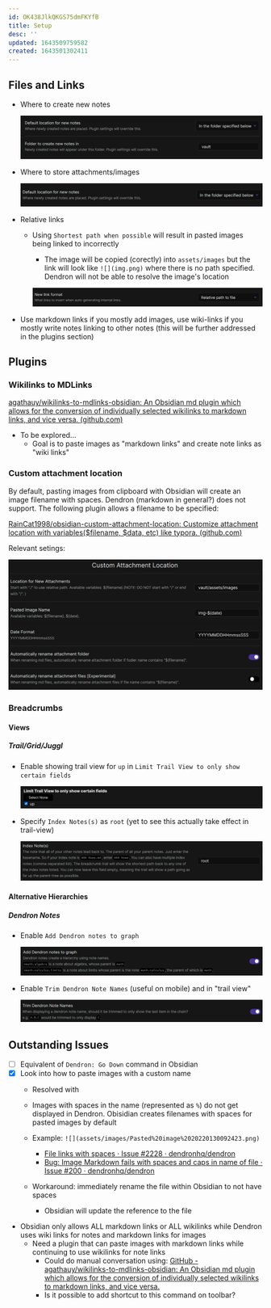 ```yaml
---
id: OK438JlkQKGS75dmFKYfB
title: Setup
desc: ''
updated: 1643509759582
created: 1643501302411
---
```


## Files and Links

- Where to create new notes

  ![](assets/images/20220130092308.png)

- Where to store attachments/images

  ![](assets/images/20220130092423.png)

- Relative links
  - Using `Shortest path when possible` will result in pasted images being linked to incorrectly
    - The image will be copied (corectly) into `assets/images` but the link will look like `![](img.png)` where there is no path specified. Dendron will not be able to resolve the image's location

    ![](assets/images/20220130092446.png)

- Use markdown links if you mostly add images, use wiki-links if you mostly write notes linking to other notes (this will be further addressed in the plugins section)


## Plugins

### Wikilinks to MDLinks

[agathauy/wikilinks-to-mdlinks-obsidian: An Obsidian md plugin which allows for the conversion of individually selected wikilinks to markdown links, and vice versa. (github.com)](https://github.com/agathauy/wikilinks-to-mdlinks-obsidian)

- To be explored...
  - Goal is to paste images as "markdown links" and create note links as "wiki links"

### Custom attachment location

By default, pasting images from clipboard with Obsidian will create an image filename with spaces. Dendron (markdown in general?) does not support. The following plugin allows a filename to be specified:

[RainCat1998/obsidian-custom-attachment-location: Customize attachment location with variables($filename, $data, etc) like typora. (github.com)](https://github.com/RainCat1998/obsidian-custom-attachment-location)

Relevant setings:

![](assets/images/img-20220130121310253.png)



### Breadcrumbs

#### Views

##### Trail/Grid/Juggl

- Enable showing trail view for `up` in `Limit Trail View to only show certain fields`

  ![](assets/images/20220130093924.png)

- Specify `Index Notes(s)` as `root` (yet to see this actually take effect in trail-view)

  ![](assets/images/20220130094001.png)

#### Alternative Hierarchies

##### Dendron Notes

- Enable `Add Dendron notes to graph`

  ![](assets/images/20220130094021.png)

- Enable `Trim Dendron Note Names` (useful on mobile) and in "trail view"

  ![](assets/images/20220130094034.png)

## Outstanding Issues

- [ ] Equivalent of `Dendron: Go Down` command in Obsidian
- [x] Look into how to paste images with a custom name
  - Resolved with
  - Images with spaces in the name (represented as `%`) do not get displayed in Dendron. Obisidian creates filenames with spaces for pasted images by default
  - Example: `![](assets/images/Pasted%20image%2020220130092423.png)`
    - [File links with spaces · Issue #2228 · dendronhq/dendron](https://github.com/dendronhq/dendron/issues/2228)
    - [Bug: Image Markdown fails with spaces and caps in name of file · Issue #200 · dendronhq/dendron](https://github.com/dendronhq/dendron/issues/200)

  - Workaround: immediately rename the file within Obsidian to not have spaces
    - Obsidian will update the reference to the file

- Obsidian only allows ALL markdown links or ALL wikilinks while Dendron uses wiki links for notes and markdown links for images
  - Need a plugin that can paste images with markdown links while continuing to use wikilinks for note links
    - Could do manual conversation using: [GitHub - agathauy/wikilinks-to-mdlinks-obsidian: An Obsidian md plugin which allows for the conversion of individually selected wikilinks to markdown links, and vice versa.](https://github.com/agathauy/wikilinks-to-mdlinks-obsidian)
    - Is it possible to add shortcut to this command on toolbar?
